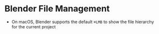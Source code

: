 # Blender File Management

- On macOS, Blender supports the default `⌘LMB` to show the file hierarchy for the current project
